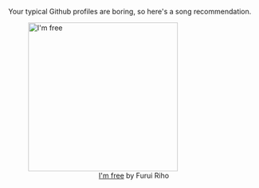 Your typical Github profiles are boring, so here's a song recommendation.
<figure><img width="300" height="300" src="https://i.scdn.co/image/ab67616d0000b273eb302709101eb1cc9a0e277a" alt="I'm free" /><figcaption align="center"><a href="https://open.spotify.com/track/0i2ciTs0tdMlOxggJrQkAM" target="_blank">I'm free</a> by Furui Riho</figcaption></figure>
